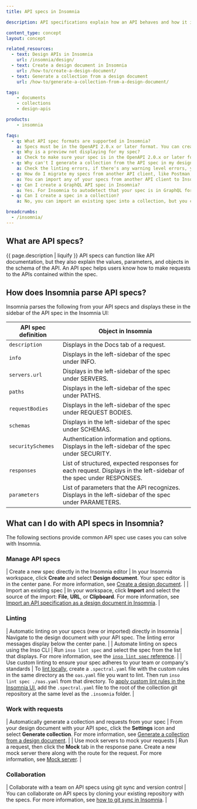```yaml
---
title: API specs in Insomnia

description: API specifications explain how an API behaves and how it interacts with other APIs.

content_type: concept
layout: concept

related_resources:
  - text: Design APIs in Insomnia
    url: /insomnia/design/
  - text: Create a design document in Insomnia
    url: /how-to/create-a-design-document/
  - text: Generate a collection from a design document
    url: /how-to/generate-a-collection-from-a-design-document/

tags:
    - documents
    - collections
    - design-apis

products:
    - insomnia

faqs:
  - q: What API spec formats are supported in Insomnia?
    a: Specs must be in the OpenAPI 2.0.x or later format. You can create specs for a REST API or GraphQL API.
  - q: Why is a preview not displaying for my spec?
    a: Check to make sure your spec is in the OpenAPI 2.0.x or later format. Next, check for any errors in the linting and resolve those.
  - q: Why can't I generate a collection from the API spec in my design document?
    a: Check the linting errors, if there's any warning level errors, you won't be able to generate a collection from your spec.
  - q: How do I migrate my specs from another API client, like Postman, to Insomnia?
    a: You can import any of your specs from another API client to Insomnia. Just import the file in your Insomnia workspace. 
  - q: Can I create a GraphQL API spec in Insomnia?
    a: Yes. For Insomnia to autodetect that your spec is in GraphQL format, the path must be `/graphql`, the method must be `POST`, the request body must be application/json and must contain a property query with the type string, and the response body must be application/json.
  - q: Can I create a spec in a collection?
    a: No, you can import an existing spec into a collection, but you can only create a new API spec in a document.

breadcrumbs:
  - /insomnia/
---
```


## What are API specs?

{{ page.description | liquify }}
API specs can function like API documentation, but they also explain the values, parameters, and objects in the schema of the API. An API spec helps users know how to make requests to the APIs contained within the spec.

## How does Insomnia parse API specs?

Insomnia parses the following from your API specs and displays these in the sidebar of the API spec in the Insomnia UI:

| API spec definition | Object in Insomnia |
| ---- | ---- |
| `description` | Displays in the Docs tab of a request. |
| `info` | Displays in the left-sidebar of the spec under INFO. |
| `servers.url` | Displays in the left-sidebar of the spec under SERVERS. |
| `paths` | Displays in the left-sidebar of the spec under PATHS. |
| `requestBodies` | Displays in the left-sidebar of the spec under REQUEST BODIES. |
| `schemas` | Displays in the left-sidebar of the spec under SCHEMAS. |
| `securitySchemes` | Authentication information and options. Displays in the left-sidebar of the spec under SECURITY. |
| `responses` | List of structured, expected responses for each request. Displays in the left-sidebar of the spec under RESPONSES. |
| `parameters` | List of parameters that the API recognizes. Displays in the left-sidebar of the spec under PARAMETERS. | 

## What can I do with API specs in Insomnia?

The following sections provide common API spec use cases you can solve with Insomnia.

### Manage API specs

| Create a new spec directly in the Insomnia editor | In your Insomnia workspace, click **Create** and select **Design document**. Your spec editor is in the center pane. For more information, see [Create a design document](/how-to/create-a-design-document/). |
| Import an existing spec | In your workspace, click **Import** and select the source of the import: **File**, **URL**, or **Clipboard**. For more information, see [Import an API specification as a design document in Insomnia](/how-to/import-an-api-spec-as-a-document/). |

### Linting

| Automatic linting on your specs (new or imported) directly in Insomnia | Navigate to the design document with your API spec. The linting error messages display below the center pane. |
| Automate linting on specs using the Inso CLI | Run `inso lint spec` and select the spec from the list that displays. For more information, see the [`inso lint spec` reference](/). |
| Use custom linting to ensure your spec adheres to your team or company's standards | To [lint locally](/), create a `.spectral.yaml` file with the custom rules in the same directory as the `oas.yaml` file you want to lint. Then run `inso lint spec ./oas.yaml` from that directory. To [apply custom lint rules in the Insomnia UI](/), add the `.spectral.yaml` file to the root of the collection git repository at the same level as the `.insomnia` folder. |

### Work with requests

| Automatically generate a collection and requests from your spec | From your design document with your API spec, click the **Settings** icon and select **Generate collection**. For more information, see [Generate a collection from a design document](/how-to/generate-a-collection-from-a-design-document/). |
| Use mock servers to mock your requests | Run a request, then click the **Mock** tab in the response pane. Create a new mock server there along with the route for the request. For more information, see [Mock server](/).  |

### Collaboration

| Collaborate with a team on API specs using git sync and version control | You can collaborate on API specs by cloning your existing repository with the specs. For more information, see [how to git sync in Insomnia](/). |
